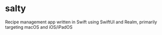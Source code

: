 # salty
Recipe management app written in Swift using SwiftUI and Realm, primarily targeting macOS and iOS/iPadOS
